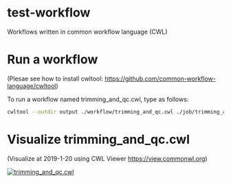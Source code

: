 # test-workflow

Workflows written in common workflow language (CWL)

# Run a workflow

(Plesae see how to install cwltool: https://github.com/common-workflow-language/cwltool)

To run a workflow named trimming_and_qc.cwl, type as follows:

```bash
cwltool --outdir output ./workflow/trimming_and_qc.cwl ./job/trimming_and_qc_job.cwl
```

# Visualize trimming_and_qc.cwl

(Visualize at 2019-1-20 using CWL Viewer https://view.commonwl.org)

[![trimming_and_qc.cwl](https://github.com/suecharo/test-workflow/blob/images/graph.png "trimming_and_qc.cwl")](https://view.commonwl.org/workflows/github.com/suecharo/test-workflow/blob/master/workflow/trimming_and_qc.cwl)
